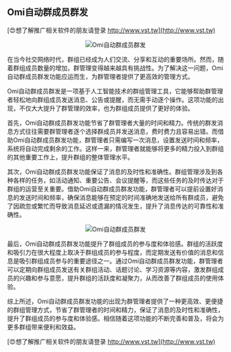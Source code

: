 ## **Omi自动群成员群发**

[😍想了解推广相关软件的朋友请登录 http://www.vst.tw](http://www.vst.tw)

 <center><img src="https://vst.tw/MP4/tuiguang/png/0.png" alt="Omi自动群成员群发"></center>

在当今社交网络时代，群组已经成为人们交流、分享和互动的重要场所。然而，随着群组成员数量的增加，群管理变得越来越具有挑战性。为了解决这一问题，Omi自动群成员群发功能应运而生，为群管理者提供了更高效的管理方式。

Omi自动群成员群发是一项基于人工智能技术的群组管理工具，它能够帮助群管理者轻松地向群组成员发送消息、公告或提醒，而无需手动逐个操作。这项功能的出现，不仅大大提升了群管理的效率，也为群组成员提供了更好的体验。

首先，Omi自动群成员群发功能节省了群管理者大量的时间和精力。传统的群发消息方式往往需要群管理者逐个选择群成员并发送消息，费时费力且容易出错。而借助Omi自动群成员群发功能，群管理者只需编写一次消息，设置发送时间和频率，系统将自动完成剩余的工作。这样一来，群管理者就能够将更多的精力投入到群组的其他重要工作上，提升群组的整体管理水平。

其次，Omi自动群成员群发功能保证了消息的及时性和准确性。群组管理涉及到各种各样的任务，如活动通知、重要公告、会议提醒等，而这些任务的及时传达对于群组的运营至关重要。借助Omi自动群成员群发功能，群管理者可以提前设置好消息的发送时间和频率，确保消息能够在预定的时间准确地发送给所有群成员，避免了因疏忽或繁忙而导致消息延迟或遗漏的情况发生，提升了消息传达的可靠性和准确性。

 <center><img src="https://vst.tw/MP4/tuiguang/png/5.png" alt="Omi自动群成员群发"></center>

最后，Omi自动群成员群发功能提升了群组成员的参与度和体验感。群组的活跃度和吸引力在很大程度上取决于群组成员的参与程度，而定期发送有价值的消息和信息是吸引群组成员参与的重要途径之一。通过Omi自动群成员群发功能，群管理者可以定期向群组成员发送有关群组活动、话题讨论、学习资源等内容，激发群组成员的兴趣和参与意愿，提升群组的活跃度和凝聚力，从而改善了群组成员的使用体验。

综上所述，Omi自动群成员群发功能的出现为群管理者提供了一种更高效、更便捷的群组管理方式，节省了群管理者的时间和精力，保证了消息的及时性和准确性，提升了群组成员的参与度和体验感。相信随着这项功能的不断完善和普及，将会为更多群组带来便利和效益。

[😍想了解推广相关软件的朋友请登录 http://www.vst.tw](http://www.vst.tw)



